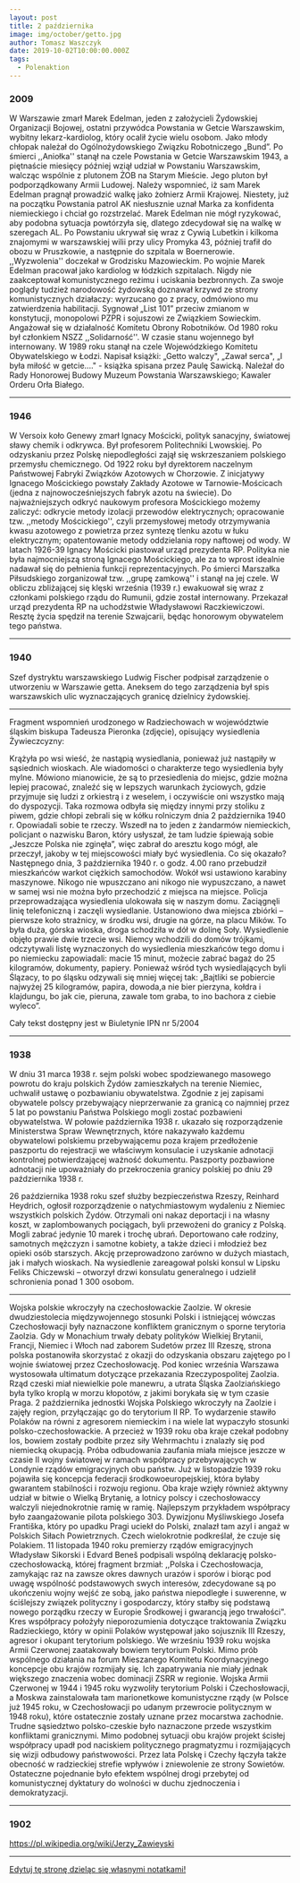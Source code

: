 ```yaml
---
layout: post
title: 2 października
image: img/october/getto.jpg
author: Tomasz Waszczyk
date: 2019-10-02T10:00:00.000Z
tags:
  - Polenaktion
---
```


### 2009

W Warszawie zmarł Marek Edelman, jeden z założycieli Żydowskiej Organizacji Bojowej, ostatni przywódca Powstania w Getcie Warszawskim, wybitny lekarz-kardiolog, który ocalił życie wielu osobom. Jako młody chłopak należał do Ogólnożydowskiego Związku Robotniczego „Bund”. Po śmierci ,,Aniołka'' stanął na czele Powstania w Getcie Warszawskim 1943, a piętnaście miesięcy później wziął udział w Powstaniu Warszawskim, walcząc wspólnie z plutonem ŻOB na Starym Mieście. Jego pluton był podporządkowany Armii Ludowej. Należy wspomnieć, iż sam Marek Edelman pragnął prowadzić walkę jako żołnierz Armii Krajowej. Niestety, już na początku Powstania patrol AK niesłusznie uznał Marka za konfidenta niemieckiego i chciał go rozstrzelać. Marek Edelman nie mógł ryzykować, aby podobna sytuacja powtórzyła się, dlatego zdecydował się na walkę w szeregach AL. Po Powstaniu ukrywał się wraz z Cywią Lubetkin i kilkoma znajomymi w warszawskiej wilii przy ulicy Promyka 43, później trafił do obozu w Pruszkowie, a następnie do szpitala w Boernerowie. ,,Wyzwolenia'' doczekał w Grodzisku Mazowieckim. Po wojnie Marek Edelman pracował jako kardiolog w łódzkich szpitalach. Nigdy nie zaakceptował komunistycznego reżimu i uciskania bezbronnych. Za swoje poglądy tudzież narodowość żydowską doznawał krzywd ze strony komunistycznych działaczy: wyrzucano go z pracy, odmówiono mu zatwierdzenia habilitacji. Sygnował „List 101” przeciw zmianom w konstytucji, monopolowi PZPR i sojuszowi ze Związkiem Sowieckim. Angażował się w działalność Komitetu Obrony Robotników. Od 1980 roku był członkiem NSZZ ,,Solidarność''. W czasie stanu wojennego był internowany. W 1989 roku stanął na czele Wojewódzkiego Komitetu Obywatelskiego w Łodzi. Napisał książki: „Getto walczy", „Zawał serca", „I była miłość w getcie...." - książka spisana przez Paulę Sawicką. Należał do Rady Honorowej Budowy Muzeum Powstania Warszawskiego; Kawaler Orderu Orła Białego.

---

### 1946

W Versoix koło Genewy zmarł Ignacy Mościcki, polityk sanacyjny, światowej sławy chemik i odkrywca. Był profesorem Politechniki Lwowskiej. Po odzyskaniu przez Polskę niepodległości zajął się wskrzeszaniem polskiego przemysłu chemicznego. Od 1922 roku był dyrektorem naczelnym Państwowej Fabryki Związków Azotowych w Chorzowie. Z inicjatywy Ignacego Mościckiego powstały Zakłady Azotowe w Tarnowie-Mościcach (jedna z najnowocześniejszych fabryk azotu na świecie). Do najważniejszych odkryć naukowym profesora Mościckiego możemy zaliczyć: odkrycie metody izolacji przewodów elektrycznych; opracowanie tzw. ,,metody Mościckiego'', czyli przemysłowej metody otrzymywania kwasu azotowego z powietrza przez syntezę tlenku azotu w łuku elektrycznym; opatentowanie metody oddzielania ropy naftowej od wody. W latach 1926-39 Ignacy Mościcki piastował urząd prezydenta RP. Polityka nie była najmocniejszą stroną Ignacego Mościckiego, ale za to wprost idealnie nadawał się do pełnienia funkcji reprezentacyjnych. Po śmierci Marszałka Piłsudskiego zorganizował tzw. ,,grupę zamkową'' i stanął na jej czele. W obliczu zbliżającej się klęski września (1939 r.) ewakuował się wraz z członkami polskiego rządu do Rumunii, gdzie został internowany. Przekazał urząd prezydenta RP na uchodźstwie Władysławowi Raczkiewiczowi. Resztę życia spędził na terenie Szwajcarii, będąc honorowym obywatelem tego państwa.

---

### 1940

Szef dystryktu warszawskiego Ludwig Fischer podpisał zarządzenie o utworzeniu w Warszawie getta. Aneksem do tego zarządzenia był spis warszawskich ulic wyznaczających granicę dzielnicy żydowskiej.

---

Fragment wspomnień urodzonego w Radziechowach w województwie śląskim biskupa Tadeusza Pieronka (zdjęcie), opisujący wysiedlenia Żywieczcyzny:

Krążyła po wsi wieść, że nastąpią wysiedlania, ponieważ już nastąpiły w sąsiednich wioskach. Ale wiadomości o charakterze tego wysiedlenia były mylne. Mówiono mianowicie, że są to przesiedlenia do miejsc, gdzie można lepiej pracować, znaleźć się w lepszych warunkach życiowych, gdzie przyjmuje się ludzi z orkiestrą i z weselem, i oczywiście oni wszystko mają do dyspozycji. Taka rozmowa odbyła się między innymi przy stoliku z piwem, gdzie chłopi zebrali się w kółku rolniczym dnia 2 października 1940 r. Opowiadali sobie te rzeczy. Wszedł na to jeden z żandarmów niemieckich, policjant o nazwisku Baron, który usłyszał, że tam ludzie śpiewają sobie „Jeszcze Polska nie zginęła”, więc zabrał do aresztu kogo mógł, ale przeczył, jakoby w tej miejscowości miały być wysiedlenia. Co się okazało? Następnego dnia, 3 października 1940 r. o godz. 4.00 rano przebudził mieszkańców warkot ciężkich samochodów. Wokół wsi ustawiono karabiny maszynowe. Nikogo nie wpuszczano ani nikogo nie wypuszczano, a nawet w samej wsi nie można było przechodzić z miejsca na miejsce. Policja przeprowadzająca wysiedlenia ulokowała się w naszym domu. Zaciągnęli linię telefoniczną i zaczęli wysiedlanie. Ustanowiono dwa miejsca zbiórki – pierwsze koło strażnicy, w środku wsi, drugie na górze, na placu Mików. To była duża, górska wioska, droga schodziła w dół w dolinę Soły. Wysiedlenie objęło prawie dwie trzecie wsi. Niemcy wchodzili do domów trójkami, odczytywali listę wyznaczonych do wysiedlenia mieszkańców tego domu i po niemiecku zapowiadali: macie 15 minut, możecie zabrać bagaż do 25 kilogramów, dokumenty, papiery. Ponieważ wśród tych wysiedlających byli Ślązacy, to po śląsku odzywali się mniej więcej tak: „Bajtliki se pobiercie najwyżej 25 kilogramów, papira, dowoda,a nie bier pierzyna, kołdra i klajdungu, bo jak cie, pieruna, zawale tom graba, to ino bachora z ciebie wyleco”.

Cały tekst dostępny jest w Biuletynie IPN nr 5/2004

---

### 1938

W dniu 31 marca 1938 r. sejm polski wobec spodziewanego masowego powrotu do kraju polskich Żydów zamieszkałych na terenie Niemiec, uchwalił ustawę o pozbawianiu obywatelstwa. Zgodnie z jej zapisami obywatele polscy przebywający nieprzerwanie za granicą co najmniej przez 5 lat po powstaniu Państwa Polskiego mogli zostać pozbawieni obywatelstwa. W połowie października 1938 r. ukazało się rozporządzenie Ministerstwa Spraw Wewnętrznych, które nakazywało każdemu obywatelowi polskiemu przebywającemu poza krajem przedłożenie paszportu do rejestracji we właściwym konsulacie i uzyskanie adnotacji kontrolnej potwierdzającej ważność dokumentu. Paszporty pozbawione adnotacji nie upoważniały do przekroczenia granicy polskiej po dniu 29 października 1938 r.

26 października 1938 roku szef służby bezpieczeństwa Rzeszy, Reinhard Heydrich, ogłosił rozporządzenie o natychmiastowym wydaleniu z Niemiec wszystkich polskich Żydów. Otrzymali oni nakaz deportacji i na własny koszt, w zaplombowanych pociągach, byli przewożeni do granicy z Polską. Mogli zabrać jedynie 10 marek i trochę ubrań. Deportowano całe rodziny, samotnych mężczyzn i samotne kobiety, a także dzieci i młodzież bez opieki osób starszych. Akcję przeprowadzono zarówno w dużych miastach, jak i małych wioskach. Na wysiedlenie zareagował polski konsul w Lipsku Feliks Chiczewski – otworzył drzwi konsulatu generalnego i udzielił schronienia ponad 1 300 osobom.

---

Wojska polskie wkroczyły na czechosłowackie Zaolzie.
W okresie dwudziestolecia międzywojennego stosunki Polski i istniejącej wówczas Czechosłowacji były naznaczone konfliktem granicznym o sporne terytoria Zaolzia. Gdy w Monachium trwały debaty polityków Wielkiej Brytanii, Francji, Niemiec i Włoch nad zaborem Sudetów przez III Rzeszę, strona polska postanowiła skorzystać z okazji do odzyskania obszaru zajętego po I wojnie światowej przez Czechosłowację.
Pod koniec września Warszawa wystosowała ultimatum dotyczące przekazania Rzeczypospolitej Zaolzia. Rząd czeski miał niewielkie pole manewru, a utrata Śląska Zaolziańskiego była tylko kroplą w morzu kłopotów, z jakimi borykała się w tym czasie Praga. 2 października jednostki Wojska Polskiego wkroczyły na Zaolzie i zajęły region, przyłączając go do terytorium II RP. To wydarzenie stawiło Polaków na równi z agresorem niemieckim i na wiele lat wypaczyło stosunki polsko-czechosłowackie. A przecież w 1939 roku oba kraje czekał podobny los, bowiem zostały podbite przez siły Wehrmachtu i znalazły się pod niemiecką okupacją.
Próba odbudowania zaufania miała miejsce jeszcze w czasie II wojny światowej w ramach współpracy przebywających w Londynie rządów emigracyjnych obu państw. Już w listopadzie 1939 roku pojawiła się koncepcja federacji środkowoeuropejskiej, która byłaby gwarantem stabilności i rozwoju regionu. Oba kraje wzięły również aktywny udział w bitwie o Wielką Brytanię, a lotnicy polscy i czechosłowaccy walczyli niejednokrotnie ramię w ramię. Najlepszym przykładem współpracy było zaangażowanie pilota polskiego 303. Dywizjonu Myśliwskiego Josefa Františka, który po upadku Pragi uciekł do Polski, znalazł tam azyl i angaż w Polskich Siłach Powietrznych. Czech wielokrotnie podkreślał, że czuje się Polakiem.
11 listopada 1940 roku premierzy rządów emigracyjnych Władysław Sikorski i Edvard Beneš podpisali wspólną deklarację polsko-czechosłowacką, której fragment brzmiał: ,,Polska i Czechosłowacja, zamykając raz na zawsze okres dawnych urazów i sporów i biorąc pod uwagę wspólność podstawowych swych interesów, zdecydowane są po ukończeniu wojny wejść ze sobą, jako państwa niepodległe i suwerenne, w ściślejszy związek polityczny i gospodarczy, który stałby się podstawą nowego porządku rzeczy w Europie Środkowej i gwarancją jego trwałości". Kres współpracy położyły nieporozumienia dotyczące traktowania Związku Radzieckiego, który w opinii Polaków występował jako sojusznik III Rzeszy, agresor i okupant terytorium polskiego. We wrześniu 1939 roku wojska Armii Czerwonej zaatakowały bowiem terytorium Polski. Mimo prób wspólnego działania na forum Mieszanego Komitetu Koordynacyjnego koncepcje obu krajów rozmijały się. Ich zapatrywania nie miały jednak większego znaczenia wobec dominacji ZSRR w regionie. Wojska Armii Czerwonej w 1944 i 1945 roku wyzwoliły terytorium Polski i Czechosłowacji, a Moskwa zainstalowała tam marionetkowe komunistyczne rządy (w Polsce już 1945 roku, w Czechosłowacji po udanym przewrocie politycznym w 1948 roku), które ostatecznie zostały uznane przez mocarstwa zachodnie.
Trudne sąsiedztwo polsko-czeskie było naznaczone przede wszystkim konfliktami granicznymi. Mimo podobnej sytuacji obu krajów projekt ścisłej współpracy upadł pod naciskiem politycznego pragmatyzmu i rozmijających się wizji odbudowy państwowości. Przez lata Polskę i Czechy łączyła także obecność w radzieckiej strefie wpływów i zniewolenie ze strony Sowietów. Ostateczne pojednanie było efektem wspólnej drogi przebytej od komunistycznej dyktatury do wolności w duchu zjednoczenia i demokratyzacji.

---

### 1902

https://pl.wikipedia.org/wiki/Jerzy_Zawieyski

---

<a href="https://github.com/TomaszWaszczyk/historia.waszczyk.com/edit/master/src/content/october-2.md" target="_blank">Edytuj tę stronę dzieląc się własnymi notatkami!</a>
